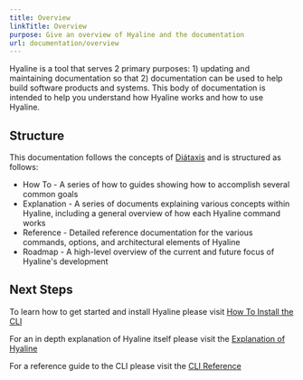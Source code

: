 ```yaml
---
title: Overview
linkTitle: Overview
purpose: Give an overview of Hyaline and the documentation
url: documentation/overview
---
```

Hyaline is a tool that serves 2 primary purposes: 1) updating and maintaining documentation so that 2) documentation can be used to help build software products and systems. This body of documentation is intended to help you understand how Hyaline works and how to use Hyaline.

## Structure
This documentation follows the concepts of [Diátaxis](https://diataxis.fr/) and is structured as follows:

* How To - A series of how to guides showing how to accomplish several common goals
* Explanation - A series of documents explaining various concepts within Hyaline, including a general overview of how each Hyaline command works
* Reference - Detailed reference documentation for the various commands, options, and architectural elements of Hyaline
* Roadmap - A high-level overview of the current and future focus of Hyaline's development

## Next Steps
To learn how to get started and install Hyaline please visit [How To Install the CLI](./02-how-to/01-install-cli.md)

For an in depth explanation of Hyaline itself please visit the [Explanation of Hyaline](./03-explanation/01-hyaline.md)

For a reference guide to the CLI please visit the [CLI Reference](./04-reference/02-cli.md)